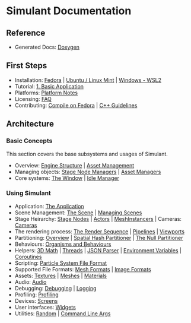 # Simulant Documentation

## Reference

 - Generated Docs: [Doxygen](https://simulant.gitlab.io/simulant/namespacesmlt.html)


## First Steps

 - Installation: [Fedora](install_fedora.md) | [Ubuntu / Linux Mint](install_ubuntu.md) | [Windows - WSL2](install_wsl2.md)
 - Tutorial: [1. Basic Application](tutorial_1.md)
 - Platforms: [Platform Notes](platform_notes.md)
 - Licensing: [FAQ](license.md)
 - Contributing: [Compile on Fedora](develop_fedora.md) | [C++ Guidelines](cpp_guidelines.md)

## Architecture

### Basic Concepts

This section covers the base subsystems and usages of Simulant.

 - Overview: [Engine Structure](engine_structure.md) | [Asset Management](resource_management.md)
 - Managing objects: [Stage Node Managers](manual_managers.md) | [Asset Managers](asset_managers.md)
 - Core systems: [The Window](window.md) | [Idle Manager](idle.md)


### Using Simulant

 - Application: [The Application](application.md)
 - Scene Management: [The Scene](scene.md) | [Managing Scenes](scene_management.md)
 - Stage Heirarchy: [Stage Nodes](stage_nodes.md) | [Actors](actors.md) | [MeshInstancers](mesh_instancer.md) | Cameras: [Cameras](cameras.md)
 - The rendering process: [The Render Sequence](render_sequence.md) | [Pipelines](pipelines.md) | [Viewports](viewport.md) 
 - Partitioning: [Overview](partitioners.md) | [Spatial Hash Partitioner](spatial_hashing.md) | [The Null Partitioner](null_partitioner.md)
 - Behaviours: [Organisms and Behaviours](behaviours.md)
 - Helpers: [3D Math](maths.md) | [Threads](threading.md) | [JSON Parser](json.md) | [Environment Variables](environment_variables.md) | [Coroutines](coroutines.md)
 - Scripting: [Particle System File Format](particle_system_format.md)
 - Supported File Formats: [Mesh Formats](mesh_formats.md) | [Image Formats](image_formats.md)
 - Assets: [Textures](textures.md) | [Meshes](meshes.md) | [Materials](materials.md)
 - Audio: [Audio](audio.md)
 - Debugging: [Debugging](debugging.md) | [Logging](logging.md)
 - Profiling: [Profiling](profiling.md)
 - Devices: [Screens](screens.md)
 - User interfaces: [Widgets](widgets.md)
 - Utilities: [Random](random.md) | [Command Line Args](arg_parsing.md) 

